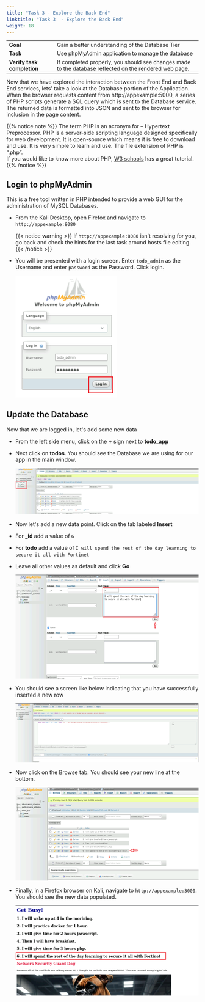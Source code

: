 ```yaml
---
title: "Task 3 - Explore the Back End"
linktitle: "Task 3  - Explore the Back End"
weight: 18
---
```


|                            |    |  
|----------------------------| ----
| **Goal**                   | Gain a better understanding of the Database Tier
| **Task**                   | Use phpMyAdmin application to manage the database
| **Verify task completion** | If completed properly, you should see changes made to the database reflected on the rendered web page.

Now that we have explored the interaction between the Front End and Back End services, lets' take a look at the Database portion of the Application.  When the browser requests content from http://appexample:5000, a series of PHP scripts generate a SQL query which is sent to the Database service.  The returned data is formatted into JSON and sent to the browser for inclusion in the page content.

{{% notice note %}}
The term PHP is an acronym for – Hypertext Preprocessor. PHP is a server-side scripting language designed specifically for web development. It is open-source which means it is free to download and use. It is very simple to learn and use. The file extension of PHP is “.php”.  
If you would like to know more about PHP, [W3 schools](https://www.w3schools.com/php/default.asp) has a great tutorial.
{{% /notice %}}

## Login to phpMyAdmin
This is a free tool written in PHP intended to provide a web GUI for the administration of MySQL Databases.
- From the Kali Desktop, open Firefox and navigate to ```http://appexample:8080```

    {{< notice warning >}}
If ```http://appexample:8080``` isn't resolving for you, go back and check the hints for the last task around hosts file editing.
    {{< /notice >}}

- You will be presented with a login screen.  Enter ```todo_admin``` as the Username and enter ```password``` as the Password.  Click login.

    ![phpmyadmin login](phpmyadmin_login.png)



## Update the Database

Now that we are logged in, let's add some new data

- From the left side menu, click on the **+** sign next to **todo_app**
- Next click on **todos**.  You should see the Database we are using for our app in the main window.

    ![newdata 1](newdata-1.png)

- Now let's add a new data point.  Click on the tab labeled **Insert**
- For **_id** add a value of ```6```
- For **todo** add a value of ```I will spend the rest of the day learning to secure it all with Fortinet```
- Leave all other values as default and click **Go**

    ![newdata 2](newdata-2.png)

- You should see a screen like below indicating that you have successfully inserted a new row

    ![datasuccess1](datasuccess-1.png)

- Now click on the Browse tab.  You should see your new line at the bottom.

    ![datasuccess2](datasuccess-2.png)

- Finally, in a Firefox browser on Kali, navigate to ```http://appexample:3000```.  You should see the new data populated.

    ![datasuccess3](datasuccess-3.png)

